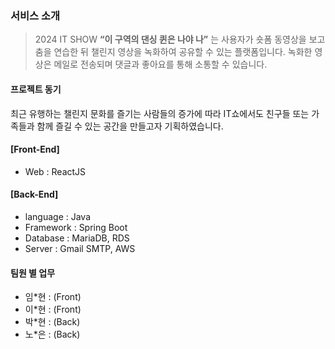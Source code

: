 ### 서비스 소개
> 2024 IT SHOW **“이 구역의 댄싱 퀸은 나야 나”** 는 사용자가 숏폼 동영상을 보고 춤을 연습한 뒤 챌린지 영상을 녹화하여 공유할 수 있는 플랫폼입니다. 녹화한 영상은 메일로 전송되며 댓글과 좋아요를 통해 소통할 수 있습니다.

#### 프로젝트 동기
최근 유행하는 챌린지 문화를 즐기는 사람들의 증가에 따라 IT쇼에서도 친구들 또는 가족들과 함께 즐길 수 있는 공간을 만들고자 기획하였습니다.

#### [Front-End]
- Web : ReactJS

#### [Back-End]
- language : Java
- Framework : Spring Boot
- Database : MariaDB, RDS
- Server : Gmail SMTP, AWS

#### 팀원 별 업무
- 임*현 : (Front)
- 이*현 : (Front)
- 박*현 : (Back)
- 노*은 : (Back)
